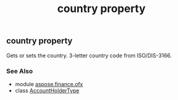 ﻿---
title: country property
second_title: Aspose.Finance for Python via .NET API References
description: 
type: docs
weight: 70
url: /python-net/aspose.finance.ofx/accountholdertype/country/
is_root: false
---

## country property


Gets or sets the country. 3-letter country code from ISO/DIS-3166.

### See Also
* module [aspose.finance.ofx](../../)
* class [AccountHolderType](/finance/python-net/aspose.finance.ofx/accountholdertype)
